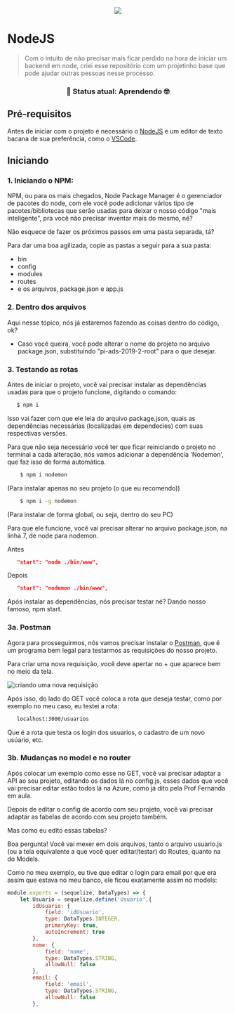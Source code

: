 <p align="center">
<img src="https://media.giphy.com/media/fAnzw6YK33jMwzp5wp/giphy.gif" style="width: 30,
0px;">
</p>

# NodeJS

> Com o intuito de não precisar mais ficar perdido na hora de iniciar um backend em node, criei esse repositório com um projetinho base que pode ajudar outras pessoas nesse processo.


<h3 align="center"> 
	 🚀 Status atual:  Aprendendo 🤓 
</h3>

## Pré-requisitos
Antes de iniciar com o projeto é necessário o [NodeJS](https://nodejs.org/en/download/) e um editor de texto bacana de sua preferência, como o [VSCode](https://code.visualstudio.com/download).

## Iniciando

### 1. Iniciando o NPM:
NPM, ou para os mais chegados, Node Package Manager é o gerenciador de pacotes do node, com ele você pode adicionar vários tipo de pacotes/bibliotecas que serão usadas para deixar o nosso código "mais inteligente", pra você não precisar inventar mais do mesmo, né?


Não esquece de fazer os próximos passos em uma pasta separada, tá?


Para dar uma boa agilizada, copie as pastas a seguir para a sua pasta:

* bin
* config
* modules
* routes
* e os arquivos, package.json e app.js

### 2. Dentro dos arquivos

Aqui nesse tópico, nós já estaremos fazendo as coisas dentro do código, ok?

* Caso você queira, você pode alterar o nome do projeto no arquivo package.json, substituindo  "pi-ads-2019-2-root" para o que desejar.

### 3. Testando as rotas


Antes de iniciar o projeto, você vai precisar instalar as dependências usadas para que o projeto funcione, digitando o comando:

```bash
   $ npm i
```
Isso vai fazer com que ele leia do arquivo package.json, quais as dependências necessárias (localizadas em dependecies) com suas respectivas versões.

Para que não seja necessário você ter que ficar reiniciando o projeto no terminal a cada alteração, nós vamos adicionar a dependência 'Nodemon', que faz isso de forma automática.

``` bash
    $ npm i nodemon
```
(Para instalar apenas no seu projeto (o que eu recomendo))


``` bash
    $ npm i -g nodemon
```
(Para instalar de forma global, ou seja, dentro do seu PC)


Para que ele funcione, você vai precisar alterar no arquivo package.json, na linha 7, de node para nodemon.

Antes

``` json
   "start": "node ./bin/www",
```


Depois

``` json
   "start": "nodemon ./bin/www",
```

Após instalar as dependências, nós precisar testar né? Dando nosso famoso, npm start.


### 3a. Postman

Agora para prosseguirmos, nós vamos precisar instalar o [Postman](https://www.postman.com/downloads/), que é um programa bem legal para testarmos as requisições do nosso projeto. 

Para criar uma nova requisição, você deve apertar no + que aparece bem no meio da tela.


![criando uma nova requisição](https://user-images.githubusercontent.com/64108336/99907015-266a3a80-2cb9-11eb-853f-b5241da5fa34.png)


Após isso, do lado do GET você coloca a rota que deseja testar, como por exemplo no meu caso, eu testei a rota:

``` bash 
   localhost:3000/usuarios
 ```

 Que é a rota que testa os login dos usuarios, o cadastro de um novo usúario, etc.


 ### 3b. Mudanças no model e no router

Após colocar um exemplo como esse no GET, você vai precisar adaptar a API ao seu projeto, editando os dados lá no config.js, esses dados que você vai precisar editar estão todos lá na Azure, como já dito pela Prof Fernanda em aula.

Depois de editar o config de acordo com seu projeto, você vai precisar adaptar as tabelas de acordo com seu projeto também.

Mas como eu edito essas tabelas?

Boa pergunta! Você vai mexer em dois arquivos, tanto o arquivo usuario.js (ou a tela equivalente a que você quer editar/testar) do Routes, quanto na do Models.

Como no meu exemplo, eu tive que editar o login para email por que era assim que estava no meu banco, ele ficou exatamente assim no models:

``` javascript 
module.exports = (sequelize, DataTypes) => {
    let Usuario = sequelize.define('Usuario',{
		idUsuario: {
			field: 'idUsuario',
			type: DataTypes.INTEGER,
			primaryKey: true,
			autoIncrement: true
		},		
		nome: {
			field: 'nome',
			type: DataTypes.STRING,
			allowNull: false
		},
		email: {
			field: 'email',
			type: DataTypes.STRING,
			allowNull: false
		},
```